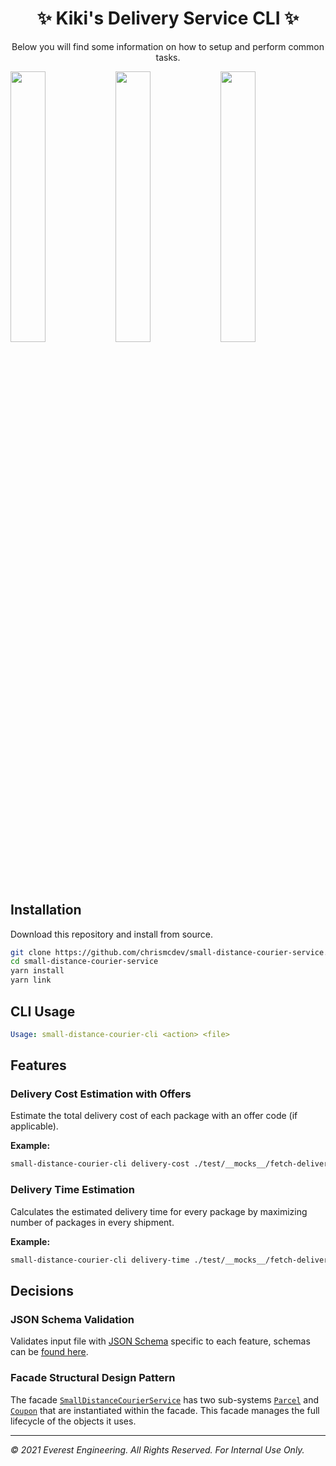 <h1 align="center">✨ Kiki's Delivery Service CLI ✨</h1>

<p align="center">Below you will find some information on how to setup and perform common tasks.</p>

<img width="33.33%" src="https://static.wikia.nocookie.net/studio-ghibli/images/5/5e/Kiki%27s_Delivery_Service_-_Map.jpg"><img width="33.33%" src="https://static.wikia.nocookie.net/studio-ghibli/images/c/cd/Kiki%27s_Delivery_Service_-_Koriko_Market.jpg"><img width="33.33%" src="https://static.wikia.nocookie.net/studio-ghibli/images/d/df/Kiki%27s_Delivery_Service_-_Risoto.jpg/revision/latest/scale-to-width-down/1000?cb=20200615220447" />

## Installation

Download this repository and install from source.

```bash
git clone https://github.com/chrismcdev/small-distance-courier-service.git
cd small-distance-courier-service
yarn install
yarn link
```

## CLI Usage

```yaml
Usage: small-distance-courier-cli <action> <file>
```

## Features

### Delivery Cost Estimation with Offers

Estimate the total delivery cost of each package with an offer code (if applicable).

**Example:**

```bash
small-distance-courier-cli delivery-cost ./test/__mocks__/fetch-delivery-cost-input.json
```

### Delivery Time Estimation

Calculates the estimated delivery time for every package by maximizing number of packages in every shipment.

**Example:**

```bash
small-distance-courier-cli delivery-time ./test/__mocks__/fetch-delivery-time-input.json
```

## Decisions

### JSON Schema Validation

Validates input file with [JSON Schema](https://json-schema.org/specification.html) specific to each feature, schemas can be [found here](./src/assets/).

### Facade Structural Design Pattern

The facade [`SmallDistanceCourierService`](./src/services/small-distance-courier-service.ts) has two sub-systems [`Parcel`](./src/entities/parcel.ts) and [`Coupon`](./src/entities/coupon.ts) that are instantiated within the facade. This facade manages the full lifecycle of the objects it uses.

---

_© 2021 Everest Engineering. All Rights Reserved. For Internal Use Only._
